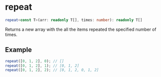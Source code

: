 # repeat

```ts
repeat<const T>(arr: readonly T[], times: number): readonly T[]
```

Returns a new array with the all the items repeated the specified number of
times.

## Example

```ts
repeat([0, 1, 2], 0); // []
repeat([0, 1, 2], 1); // [0, 1, 2]
repeat([0, 1, 2], 2); // [0, 1, 2, 0, 1, 2]
```
